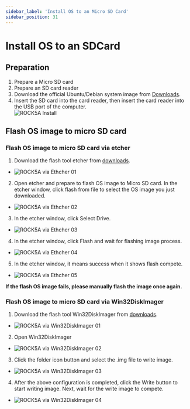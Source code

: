 ```yaml
---
sidebar_label: 'Install OS to an Micro SD Card'
sidebar_position: 31
---
```


# Install OS to an SDCard

## Preparation 

1. Prepare a Micro SD card
2. Prepare an SD card reader
3. Download the official Ubuntu/Debian system image from [Downloads](../downloads/official-images).
4. Insert the SD card into the card reader, then insert the card reader into the USB port of the computer.  
![ROCK5A Install](/img/accessories/sd_install_1.webp)


## Flash OS image to micro SD card

### Flash OS image to micro SD card via etcher

1. Download the flash tool etcher from [downloads](https://www.balena.io/etcher#download-etcher).  
  - ![ROCK5A via Ethcher 01](/img/rock5a/rock5a-etcher.webp)

2. Open etcher and prepare to flash OS image to Micro SD card. In the etcher window, click flash from file to select the OS image you just downloaded.
  - ![ROCK5A via Ethcher 02](/img/rock5a/rock5a-etcher-1.webp)

3. In the etcher window, click Select Drive.
  - ![ROCK5A via Ethcher 03](/img/rock5a/rock5a-etcher-2.webp)

4. In the etcher window, click Flash and wait for flashing image process.
  - ![ROCK5A via Ethcher 04](/img/rock5a/rock5a-etcher-3.webp)

5. In the etcher window, it means success when it shows flash compete.
  - ![ROCK5A via Ethcher 05](/img/rock5a/rock5a-etcher-4.webp)
  
**If the flash OS image fails, please manually flash the image once again.**

### Flash OS image to micro SD card via Win32DiskImager

1. Download the flash tool Win32DiskImager from [downloads](https://win32diskimager.org/). 
  - ![ROCK5A via Win32DiskImager 01](/img/rock5a/rock5a-win32.png)

2. Open Win32DiskImager  
  - ![ROCK5A via Win32DiskImager 02](/img/rock5a/rock5a-win32-1.png)  

3. Click the folder icon button and select the .img file to write image.
  - ![ROCK5A via Win32DiskImager 03](/img/rock5a/rock5a-win32-2.png)   

4. After the above configuration is completed, click the Write button to start writing image. Next, wait for the write image to compete.  
  - ![ROCK5A via Win32DiskImager 04](/img/rock5a/rock5a-win32-3.png) 




